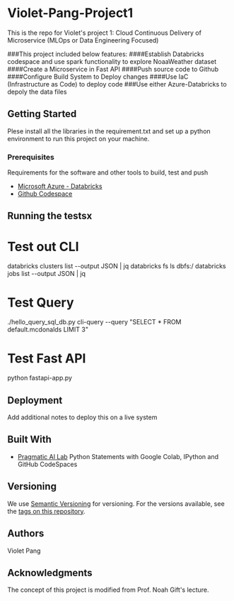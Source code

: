 # Violet-Pang-Project1
This is the repo for Violet's project 1: Cloud Continuous Delivery of Microservice (MLOps or Data Engineering Focused)

###This project included below features:
  ####Establish Databricks codespace and use spark functionality to explore NoaaWeather dataset
  ####Create a Microservice in Fast API
  ####Push source code to Github
  ####Configure Build System to Deploy changes
  ####Use IaC (Infrastructure as Code) to deploy code
  ###Use either Azure-Databricks to depoly the data files


## Getting Started

Plese install all the libraries in the requirement.txt and set up a python environment to run this project on your machine.

### Prerequisites

Requirements for the software and other tools to build, test and push 
- [Microsoft Azure - Databricks](https://azure.microsoft.com/en-us/products/databricks/)
- [Github Codespace](https://github.com/features/codespaces)


## Running the testsx

# Test out CLI
databricks clusters list --output JSON | jq
databricks fs ls dbfs:/
databricks jobs list --output JSON | jq

# Test Query
./hello_query_sql_db.py cli-query --query "SELECT * FROM default.mcdonalds LIMIT 3"

# Test Fast API
python fastapi-app.py


## Deployment

Add additional notes to deploy this on a live system

## Built With

  - [Pragmatic AI Lab](https://www.youtube.com/watch?v=DQFXx-ezbN0) 
  Python Statements with Google Colab, IPython and GitHub CodeSpaces


## Versioning

We use [Semantic Versioning](http://semver.org/) for versioning. For the versions
available, see the [tags on this
repository](https://github.com/PurpleBooth/a-good-readme-template/tags).

## Authors
Violet Pang


## Acknowledgments
The concept of this project is modified from Prof. Noah Gift's lecture.
